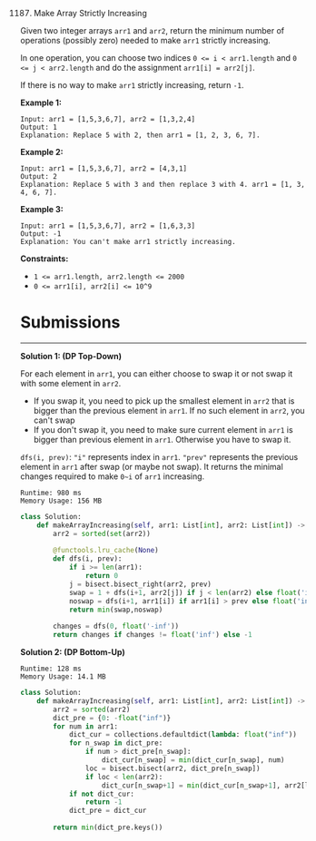 1187. Make Array Strictly Increasing

Given two integer arrays `arr1` and `arr2`, return the minimum number of operations (possibly zero) needed to make `arr1` strictly increasing.

In one operation, you can choose two indices `0 <= i < arr1.length` and `0 <= j < arr2.length` and do the assignment `arr1[i] = arr2[j]`.

If there is no way to make `arr1` strictly increasing, return `-1`.

 

**Example 1:**
```
Input: arr1 = [1,5,3,6,7], arr2 = [1,3,2,4]
Output: 1
Explanation: Replace 5 with 2, then arr1 = [1, 2, 3, 6, 7].
```

**Example 2:**
```
Input: arr1 = [1,5,3,6,7], arr2 = [4,3,1]
Output: 2
Explanation: Replace 5 with 3 and then replace 3 with 4. arr1 = [1, 3, 4, 6, 7].
```

**Example 3:**
```
Input: arr1 = [1,5,3,6,7], arr2 = [1,6,3,3]
Output: -1
Explanation: You can't make arr1 strictly increasing.
``` 

**Constraints:**

* `1 <= arr1.length, arr2.length <= 2000`
* `0 <= arr1[i], arr2[i] <= 10^9`

# Submissions
---
**Solution 1: (DP Top-Down)**

For each element in `arr1`, you can either choose to swap it or not swap it with some element in `arr2`.

* If you swap it, you need to pick up the smallest element in `arr2` that is bigger than the previous element in `arr1`. If no such element in `arr2`, you can't swap
* If you don't swap it, you need to make sure current element in `arr1` is bigger than previous element in `arr1`. Otherwise you have to swap it.

`dfs(i, prev)`: `"i"` represents index in `arr1`. `"prev"` represents the previous element in `arr1` after swap (or maybe not swap). It returns the minimal changes required to make `0~i` of `arr1` increasing.

```
Runtime: 980 ms
Memory Usage: 156 MB
```
```python
class Solution:
    def makeArrayIncreasing(self, arr1: List[int], arr2: List[int]) -> int:
        arr2 = sorted(set(arr2))
        
        @functools.lru_cache(None)
        def dfs(i, prev):
            if i >= len(arr1):
                return 0
            j = bisect.bisect_right(arr2, prev)
            swap = 1 + dfs(i+1, arr2[j]) if j < len(arr2) else float('inf')
            noswap = dfs(i+1, arr1[i]) if arr1[i] > prev else float('inf')
            return min(swap,noswap)
        
        changes = dfs(0, float('-inf'))
        return changes if changes != float('inf') else -1
```

**Solution 2: (DP Bottom-Up)**
```
Runtime: 128 ms
Memory Usage: 14.1 MB
```
```python
class Solution:
    def makeArrayIncreasing(self, arr1: List[int], arr2: List[int]) -> int:
        arr2 = sorted(arr2)
        dict_pre = {0: -float("inf")}
        for num in arr1:
            dict_cur = collections.defaultdict(lambda: float("inf"))
            for n_swap in dict_pre:
                if num > dict_pre[n_swap]:
                    dict_cur[n_swap] = min(dict_cur[n_swap], num)
                loc = bisect.bisect(arr2, dict_pre[n_swap])
                if loc < len(arr2):
                    dict_cur[n_swap+1] = min(dict_cur[n_swap+1], arr2[loc])
            if not dict_cur:
                return -1
            dict_pre = dict_cur
            
        return min(dict_pre.keys())
```